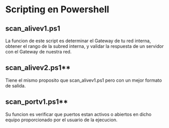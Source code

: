 # Scripting en Powershell
 
 
 ## scan_alivev1.ps1<br>
 La funcion de este script es determinar el Gateway de tu red interna, obtener el rango de la subred interna, y validar la respuesta de un servidor con el
Gateway de nuestra red.

## scan_alivev2.ps1**<br>
Tiene el mismo proposito que scan_alivev1.ps1 pero con un mejor formato de salida.

## scan_portv1.ps1**<br>
Su funcion es verificar que puertos estan activos o abiertos en dicho equipo proporcionado por el usuario de la ejecucion.
